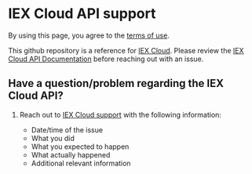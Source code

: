 # IEX Cloud API support
By using this page, you agree to the [terms of use](https://iexcloud.io/terms/).

This github repository is a reference for [IEX Cloud](https://iexcloud.io/). Please review the [IEX Cloud API Documentation](https://iexcloud.io/docs/api/) before reaching out with an issue.

## Have a question/problem regarding the IEX Cloud API?

1. Reach out to [IEX Cloud support](mailto:support@iexcloud.io) with the following information:

   * Date/time of the issue
   * What you did
   * What you expected to happen
   * What actually happened
   * Additional relevant information
